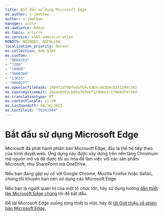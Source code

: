 ```yaml
---
title: Bắt đầu sử dụng Microsoft Edge
ms.author: v-jmathew
author: v-jmathew
manager: scotv
ms.audience: Admin
ms.topic: article
ms.service: o365-administration
ROBOTS: NOINDEX, NOFOLLOW
localization_priority: Normal
ms.collection: Adm_O365
ms.custom:
- "9004163"
- "7280"
- "10908"
- "9006389"
- "13635"
- "9008577"
ms.openlocfilehash: 1d04f1d70bfedaf54c4365cd63b8c8231299c302
ms.sourcegitcommit: 2be4a0352cb84a703ebf12966e1c17b64df07364
ms.translationtype: MT
ms.contentlocale: vi-VN
ms.lasthandoff: 08/16/2021
ms.locfileid: "58361944"
---
```

# <a name="start-using-microsoft-edge"></a>Bắt đầu sử dụng Microsoft Edge

Microsoft đã phát hành phiên bản Microsoft Edge, đây là thế hệ tiếp theo của trình duyệt web. Ứng dụng này được xây dựng trên nền tảng Chromium mã nguồn mở và đã được tối ưu hóa để làm việc với các sản phẩm Microsoft, như SharePoint mã OneDrive.

Nếu bạn đang gặp sự cố với Google Chrome, Mozilla Firefox hoặc Safari, chúng tôi khuyên bạn nên sử dụng các Microsoft Edge.

Nếu bạn là người quản trị của một tổ chức lớn, hãy sử dụng hướng [dẫn thiết lập Microsoft Edge chúng](https://go.microsoft.com/fwlink/?linkid=2142423) tôi để bắt đầu.

Để tải Microsoft Edge xuống từng thiết bị một, hãy đi [tới Giới thiệu về phiên bản Microsoft Edge.](https://go.microsoft.com/fwlink/?linkid=2141049)
